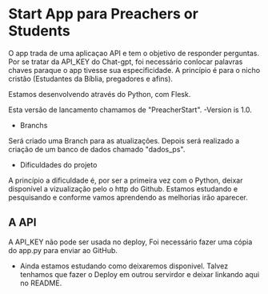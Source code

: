 # Start App para Preachers or Students

O app trada de uma aplicaçao API e tem o objetivo de responder perguntas.
Por se tratar da API_KEY do Chat-gpt, foi necessário conlocar palavras chaves paraque o app tivesse sua especificidade.
A princípio é para o nicho cristão (Estudantes da Bíblia, pregadores e afins).

Estamos desenvolvendo através do Python, com Flesk.

Esta versão de lancamento chamamos de "PreacherStart".
-Version is 1.0.

* Branchs

Será criado uma Branch para as atualizações.
Depois será realizado a criação de um banco de dados chamado "dados_ps".

* Dificuldades do projeto

A princípio a dificuldade é, por ser a primeira vez com o Python, deixar disponível a vizualização pelo o http do Github. Estamos estudando e pesquisando e conforme vamos aprendendo as melhorias irão aparecer.

## A API

A API_KEY não pode ser usada no deploy, Foi necessário fazer uma cópia do app.py para enviar ao GitHub.

* Ainda estamos estudando como deixaremos disponivel. Talvez tenhamos que fazer o Deploy em outrou servirdor e deixar linkando aqui no README.
